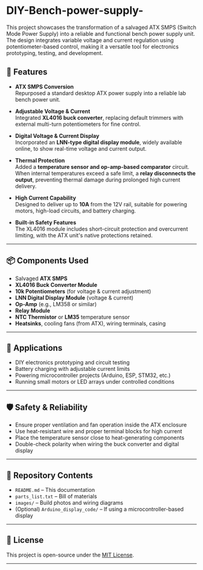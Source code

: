 # DIY-Bench-power-supply-
This project showcases the transformation of a salvaged ATX SMPS (Switch Mode Power Supply) into a reliable and functional bench power supply unit. The design integrates variable voltage and current regulation using potentiometer-based control, making it a versatile tool for electronics prototyping, testing, and development.

## 🔧 Features

- **ATX SMPS Conversion**  
  Repurposed a standard desktop ATX power supply into a reliable lab bench power unit.

- **Adjustable Voltage & Current**  
  Integrated **XL4016 buck converter**, replacing default trimmers with external multi-turn potentiometers for fine control.

- **Digital Voltage & Current Display**  
  Incorporated an **LNN-type digital display module**, widely available online, to show real-time voltage and current output.

- **Thermal Protection**  
  Added a **temperature sensor and op-amp-based comparator** circuit. When internal temperatures exceed a safe limit, a **relay disconnects the output**, preventing thermal damage during prolonged high current delivery.

- **High Current Capability**  
  Designed to deliver up to **10A** from the 12V rail, suitable for powering motors, high-load circuits, and battery charging.

- **Built-in Safety Features**  
  The XL4016 module includes short-circuit protection and overcurrent limiting, with the ATX unit's native protections retained.

---

## 📦 Components Used

- Salvaged **ATX SMPS**
- **XL4016 Buck Converter Module**
- **10k Potentiometers** (for voltage & current adjustment)
- **LNN Digital Display Module** (voltage & current)
- **Op-Amp** (e.g., LM358 or similar)
- **Relay Module**
- **NTC Thermistor** or **LM35** temperature sensor
- **Heatsinks**, cooling fans (from ATX), wiring terminals, casing

---

## 🧰 Applications

- DIY electronics prototyping and circuit testing
- Battery charging with adjustable current limits
- Powering microcontroller projects (Arduino, ESP, STM32, etc.)
- Running small motors or LED arrays under controlled conditions

---

## 🛡 Safety & Reliability

- Ensure proper ventilation and fan operation inside the ATX enclosure
- Use heat-resistant wire and proper terminal blocks for high current
- Place the temperature sensor close to heat-generating components
- Double-check polarity when wiring the buck converter and digital display

---

## 📁 Repository Contents

- `README.md` – This documentation
- `parts_list.txt` – Bill of materials
- `images/` – Build photos and wiring diagrams
- (Optional) `Arduino_display_code/` – If using a microcontroller-based display

---

## 📜 License

This project is open-source under the [MIT License](LICENSE).

---
